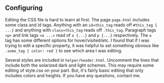 
## Configuring

Editing the CSS file is hard to learn at first. The page `page.html` includes
some class and id tags. Anything with an `id=this_tag` reads off `#this_tag {
...}` and anything with `class=this_tag` reads off `.this_tag`. Paragraph tags
`<p>` and link tags `<a ...>` read of `a {...}` and `p {...}` respectively. The
`a` tag has some different options for hover/visited/etc. I found that if I was
trying to edit a specific property, it was helpful to set something obvious
like `.some_tag { color: red }` to see which area I was editing.

Several styles are included in `helper/header.html`. Uncomment the lines that
include both the solarized dark and light schemes. This may require some
editing of style.css on your part. But, it's fairly basic editing that only
includes colors and heights. If you have any questions, contact me.

